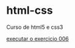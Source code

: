 # html-css
 Curso de html5 e css3

<a href="https://rafaelalencarbraga.github.io/html-css/exercicios/ex006/index.html"> executar o exercicio 006 
</a>

